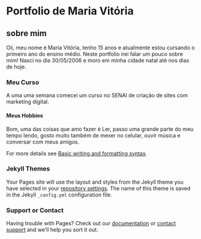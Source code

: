 # Portfolio de Maria Vitória

## sobre mim


Oii, meu nome é Maria Vitória, tenho 15 anos e atualmente estou cursando o primeiro ano do ensino médio. Neste portfolio irei falar um pouco sobre mim!
Nasci no dia 30/05/2006 e moro em minha cidade natal até nos dias de hoje.


### Meu Curso
A uma uma semana comecei um curso no SENAI de criação de sites com marketing digital.


#### Meus Hobbies 
Bom, uma das coisas que amo fazer é Ler, passo uma grande parte do meu tempo lendo, gosto muito também de mexer no celular, ouvir música e conversar com meus amigos.

For more details see [Basic writing and formatting syntax](https://docs.github.com/en/github/writing-on-github/getting-started-with-writing-and-formatting-on-github/basic-writing-and-formatting-syntax).

### Jekyll Themes

Your Pages site will use the layout and styles from the Jekyll theme you have selected in your [repository settings](https://github.com/mariiaacunha/portfolio/settings/pages). The name of this theme is saved in the Jekyll `_config.yml` configuration file.

### Support or Contact

Having trouble with Pages? Check out our [documentation](https://docs.github.com/categories/github-pages-basics/) or [contact support](https://support.github.com/contact) and we’ll help you sort it out.
